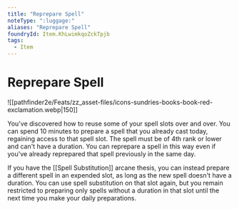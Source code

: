 ```yaml
---
title: "Reprepare Spell"
noteType: ":luggage:"
aliases: "Reprepare Spell"
foundryId: Item.KhLwimkqoZckTpjb
tags:
  - Item
---
```


# Reprepare Spell
![[pathfinder2e/Feats/zz_asset-files/icons-sundries-books-book-red-exclamation.webp|150]]

You've discovered how to reuse some of your spell slots over and over. You can spend 10 minutes to prepare a spell that you already cast today, regaining access to that spell slot. The spell must be of 4th rank or lower and can't have a duration. You can reprepare a spell in this way even if you've already reprepared that spell previously in the same day.

If you have the [[Spell Substitution]] arcane thesis, you can instead prepare a different spell in an expended slot, as long as the new spell doesn't have a duration. You can use spell substitution on that slot again, but you remain restricted to preparing only spells without a duration in that slot until the next time you make your daily preparations.
